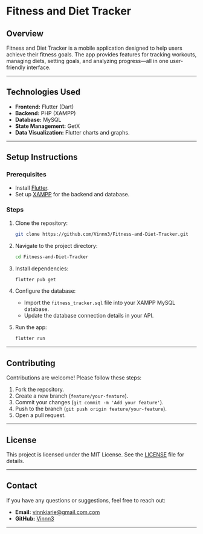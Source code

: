 # **Fitness and Diet Tracker**

## **Overview**
Fitness and Diet Tracker is a mobile application designed to help users achieve their fitness goals. The app provides features for tracking workouts, managing diets, setting goals, and analyzing progress—all in one user-friendly interface.

---

## **Technologies Used**
- **Frontend:** Flutter (Dart)
- **Backend:** PHP (XAMPP)
- **Database:** MySQL
- **State Management:** GetX
- **Data Visualization:** Flutter charts and graphs.

---

## **Setup Instructions**

### **Prerequisites**
- Install [Flutter](https://flutter.dev/docs/get-started/install).
- Set up [XAMPP](https://www.apachefriends.org/index.html) for the backend and database.

### **Steps**
1. Clone the repository:
   ```bash
   git clone https://github.com/Vinnn3/Fitness-and-Diet-Tracker.git
   ```
2. Navigate to the project directory:
   ```bash
   cd Fitness-and-Diet-Tracker
   ```
3. Install dependencies:
   ```bash
   flutter pub get
   ```
4. Configure the database:
   - Import the `fitness_tracker.sql` file into your XAMPP MySQL database.
   - Update the database connection details in your API.

5. Run the app:
   ```bash
   flutter run
   ```

---

## **Contributing**
Contributions are welcome! Please follow these steps:
1. Fork the repository.
2. Create a new branch (`feature/your-feature`).
3. Commit your changes (`git commit -m 'Add your feature'`).
4. Push to the branch (`git push origin feature/your-feature`).
5. Open a pull request.

---

## **License**
This project is licensed under the MIT License. See the [LICENSE](LICENSE) file for details.

---

## **Contact**
If you have any questions or suggestions, feel free to reach out:
- **Email:** vinnkiarie@gmail.com.com
- **GitHub:** [Vinnn3](https://github.com/Vinnn3)

---
